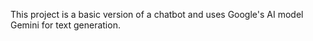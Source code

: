 This project is a basic version of a chatbot and uses Google's AI model Gemini for text generation.
